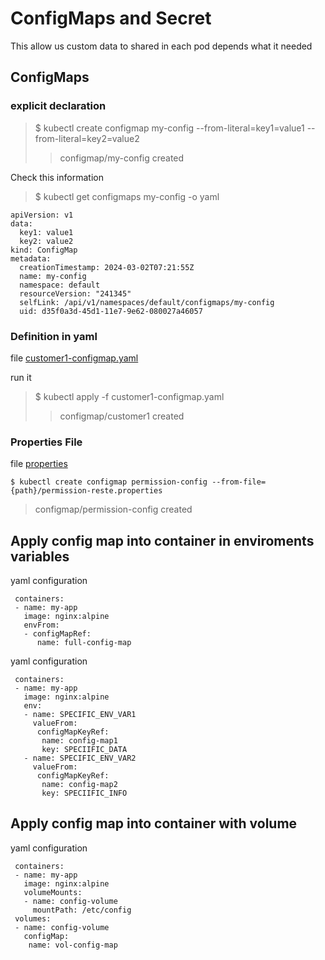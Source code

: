 # ConfigMaps and Secret

This allow us custom data to shared in each pod depends what it needed

## ConfigMaps

### explicit declaration

> $ kubectl create configmap my-config --from-literal=key1=value1 --from-literal=key2=value2
>> configmap/my-config created

Check this information

> $ kubectl get configmaps my-config -o yaml

```
apiVersion: v1
data:
  key1: value1
  key2: value2
kind: ConfigMap
metadata:
  creationTimestamp: 2024-03-02T07:21:55Z
  name: my-config
  namespace: default
  resourceVersion: "241345"
  selfLink: /api/v1/namespaces/default/configmaps/my-config
  uid: d35f0a3d-45d1-11e7-9e62-080027a46057
```

### Definition in yaml

file [customer1-configmap.yaml](./customer1-configmap.yaml)

run it 

> $ kubectl apply -f customer1-configmap.yaml
>> configmap/customer1 created

### Properties File

file [properties](./permission-reste.properties)

``` 
$ kubectl create configmap permission-config --from-file={path}/permission-reste.properties
```
> configmap/permission-config created

## Apply config map into container in enviroments variables

yaml configuration
```
 containers:
 - name: my-app
   image: nginx:alpine
   envFrom:
   - configMapRef:
      name: full-config-map 
```


yaml configuration
```
 containers:
 - name: my-app
   image: nginx:alpine
   env:
   - name: SPECIFIC_ENV_VAR1
     valueFrom:
      configMapKeyRef:
       name: config-map1
       key: SPECIIFIC_DATA
   - name: SPECIFIC_ENV_VAR2
     valueFrom:
      configMapKeyRef:
       name: config-map2
       key: SPECIIFIC_INFO
```

## Apply config map into container with volume

yaml configuration
```
 containers:
 - name: my-app
   image: nginx:alpine
   volumeMounts:
   - name: config-volume
     mountPath: /etc/config
 volumes:
 - name: config-volume
   configMap:
    name: vol-config-map  
```


